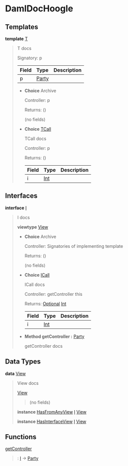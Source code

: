 # <a name="module-damldochoogle-19200"></a>DamlDocHoogle

## Templates

<a name="type-damldochoogle-t-56109"></a>**template** [T](#type-damldochoogle-t-56109)

> T docs
>
> Signatory: p
>
> | Field                                                                                   | Type                                                                                    | Description |
> | :-------------------------------------------------------------------------------------- | :-------------------------------------------------------------------------------------- | :---------- |
> | p                                                                                       | [Party](https://docs.daml.com/daml/stdlib/Prelude.html#type-da-internal-lf-party-57932) |  |
>
> * **Choice** Archive
>
>   Controller: p
>
>   Returns: ()
>
>   (no fields)
>
> * <a name="type-damldochoogle-tcall-44069"></a>**Choice** [TCall](#type-damldochoogle-tcall-44069)
>
>   TCall docs
>
>   Controller: p
>
>   Returns: ()
>
>   | Field                                                                          | Type                                                                           | Description |
>   | :----------------------------------------------------------------------------- | :----------------------------------------------------------------------------- | :---------- |
>   | i                                                                              | [Int](https://docs.daml.com/daml/stdlib/Prelude.html#type-ghc-types-int-37261) |  |

## Interfaces

<a name="type-damldochoogle-i-6172"></a>**interface** [I](#type-damldochoogle-i-6172)

> I docs
>
> **viewtype** [View](#type-damldochoogle-view-20961)
>
> * **Choice** Archive
>
>   Controller: Signatories of implementing template
>
>   Returns: ()
>
>   (no fields)
>
> * <a name="type-damldochoogle-icall-37460"></a>**Choice** [ICall](#type-damldochoogle-icall-37460)
>
>   ICall docs
>
>   Controller: getController this
>
>   Returns: [Optional](https://docs.daml.com/daml/stdlib/Prelude.html#type-da-internal-prelude-optional-37153) [Int](https://docs.daml.com/daml/stdlib/Prelude.html#type-ghc-types-int-37261)
>
>   | Field                                                                          | Type                                                                           | Description |
>   | :----------------------------------------------------------------------------- | :----------------------------------------------------------------------------- | :---------- |
>   | i                                                                              | [Int](https://docs.daml.com/daml/stdlib/Prelude.html#type-ghc-types-int-37261) |  |
>
> * **Method getController :** [Party](https://docs.daml.com/daml/stdlib/Prelude.html#type-da-internal-lf-party-57932)
>
>   getController docs

## Data Types

<a name="type-damldochoogle-view-20961"></a>**data** [View](#type-damldochoogle-view-20961)

> View docs
>
> <a name="constr-damldochoogle-view-98884"></a>[View](#constr-damldochoogle-view-98884)
>
> > (no fields)
>
> **instance** [HasFromAnyView](https://docs.daml.com/daml/stdlib/DA-Internal-Interface-AnyView.html#class-da-internal-interface-anyview-hasfromanyview-30108) [I](#type-damldochoogle-i-6172) [View](#type-damldochoogle-view-20961)
>
> **instance** [HasInterfaceView](https://docs.daml.com/daml/stdlib/Prelude.html#class-da-internal-interface-hasinterfaceview-4492) [I](#type-damldochoogle-i-6172) [View](#type-damldochoogle-view-20961)

## Functions

<a name="function-damldochoogle-getcontroller-29001"></a>[getController](#function-damldochoogle-getcontroller-29001)

> : [I](#type-damldochoogle-i-6172) -\> [Party](https://docs.daml.com/daml/stdlib/Prelude.html#type-da-internal-lf-party-57932)
